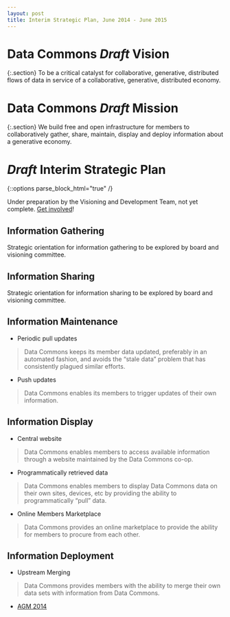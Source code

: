 ```yaml
---
layout: post
title: Interim Strategic Plan, June 2014 - June 2015
---
```


# Data Commons <i>Draft</i> Vision

{:.section}
To be a critical catalyst for collaborative, generative, distributed flows of data in service of a collaborative, generative, distributed economy.


# Data Commons <i>Draft</i> Mission 

{:.section}
We build free and open infrastructure for members to collaboratively gather, share, maintain, display and deploy information about a generative economy.

# <i>Draft</i> Interim Strategic Plan

{::options parse_block_html="true" /}
<div class="section">

Under preparation by the Visioning and Development Team, not yet complete.
<a href="{{site.baseurl}}/contact/">Get involved</a>!

## Information Gathering

Strategic orientation for information gathering to be explored by
board and visioning committee.



##  Information Sharing

Strategic orientation for information sharing to be explored by board
and visioning committee.


## Information Maintenance

 * Periodic pull updates
 
 > Data Commons keeps its member data updated, preferably in an automated fashion, and avoids the “stale data” problem that has consistently plagued similar efforts. 

 * Push updates

 > Data Commons enables its members to trigger updates of their own information.


## Information Display

 * Central website

 > Data Commons enables members to access available information through a website maintained by the Data Commons co-op.


 * Programmatically retrieved data

 > Data Commons enables members to display Data Commons data on their own sites, devices, etc by providing the ability to programmatically “pull” data.

 * Online Members Marketplace

 > Data Commons provides an online marketplace to provide the ability for members to procure from each other.


## Information Deployment

 * Upstream Merging

 > Data Commons provides members with the ability to merge their own data sets with information from Data Commons.
 

</div>

<div class="section">

<ul class="menu">
<li class="special"><a href="{{site.baseurl}}/2014/06/20/annual-meeting.html">AGM 2014</a></li>
</ul>

</div>
